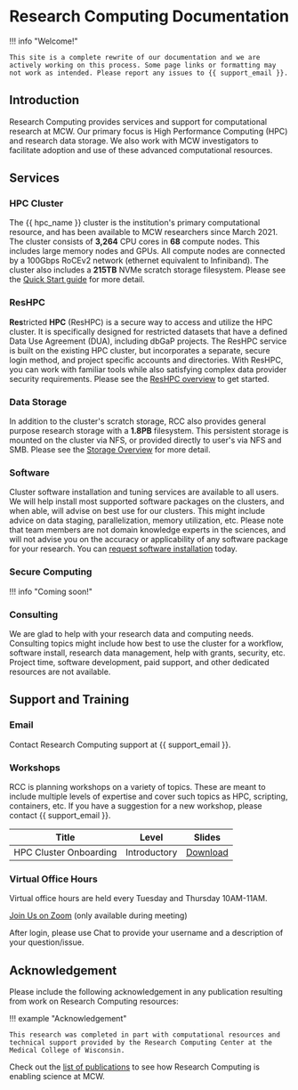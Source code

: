 # Research Computing Documentation

!!! info "Welcome!"

    This site is a complete rewrite of our documentation and we are actively working on this process. Some page links or formatting may not work as intended. Please report any issues to {{ support_email }}.

## Introduction

Research Computing provides services and support for computational research at MCW. Our primary focus is High Performance Computing (HPC) and research data storage. We also work with MCW investigators to facilitate adoption and use of these advanced computational resources.

## Services

### HPC Cluster

The {{ hpc_name }} cluster is the institution's primary computational resource, and has been available to MCW researchers since March 2021. The cluster consists of **3,264** CPU cores in **68** compute nodes. This includes large memory nodes and GPUs. All compute nodes are connected by a 100Gbps RoCEv2 network (ethernet equivalent to Infiniband). The cluster also includes a **215TB** NVMe scratch storage filesystem. Please see the [Quick Start guide](user-guide/quickstart.md) for more detail.

### ResHPC

**Res**tricted **HPC** (ResHPC) is a secure way to access and utilize the HPC cluster. It is specifically designed for restricted datasets that have a defined Data Use Agreement (DUA), including dbGaP projects. The ResHPC service is built on the existing HPC cluster, but incorporates a separate, secure login method, and project specific accounts and directories. With ResHPC, you can work with familiar tools while also satisfying complex data provider security requirements. Please see the [ResHPC overview](secure-computing/reshpc.md) to get started.

### Data Storage

In addition to the cluster's scratch storage, RCC also provides general purpose research storage with a **1.8PB** filesystem. This persistent storage is mounted on the cluster via NFS, or provided directly to user's via NFS and SMB. Please see the [Storage Overview](storage/rcc-storage.md) for more detail.

### Software

Cluster software installation and tuning services are available to all users. We will help install most supported software packages on the clusters, and when able, will advise on best use for our clusters. This might include advice on data staging, parallelization, memory utilization, etc. Please note that team members are not domain knowledge experts in the sciences, and will not advise you on the accuracy or applicability of any software package for your research. You can [request software installation](software/module-request.md) today.

### Secure Computing

!!! info "Coming soon!"

### Consulting

We are glad to help with your research data and computing needs. Consulting topics might include how best to use the cluster for a workflow, software install, research data management, help with grants, security, etc. Project time, software development, paid support, and other dedicated resources are not available.

## Support and Training

### Email

Contact Research Computing support at {{ support_email }}.

### Workshops

RCC is planning workshops on a variety of topics. These are meant to include multiple levels of expertise and cover such topics as HPC, scripting, containers, etc. If you have a suggestion for a new workshop, please contact {{ support_email }}.

| Title | Level | Slides |
| ----- | ----- | ------ |
| HPC Cluster Onboarding | Introductory | [Download](files/HPC_Cluster_Onboarding_2022.pdf) |

### Virtual Office Hours

Virtual office hours are held every Tuesday and Thursday 10AM-11AM.

[Join Us on Zoom](https://mcw-edu.zoom.us/j/96853733420?pwd=Rm4ycHVzMGVJQ0o0dERyYXRBbUt2QT09) (only available during meeting)

After login, please use Chat to provide your username and a description of your question/issue.

## Acknowledgement

Please include the following acknowledgement in any publication resulting from work on Research Computing resources:

!!! example "Acknowledgement"

    This research was completed in part with computational resources and 
    technical support provided by the Research Computing Center at the 
    Medical College of Wisconsin.

Check out the [list of publications](pubs.md) to see how Research Computing is enabling science at MCW.
